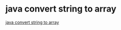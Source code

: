 # java convert string to array
[java convert string to array](https://aiwithcloud.com/2022/09/19/java_convert_string_to_array/)
